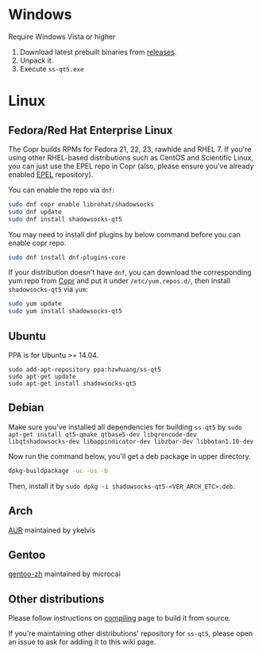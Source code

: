 # Windows

Require Windows Vista or higher

1. Download latest prebuilt binaries from [releases](https://github.com/librehat/shadowsocks-qt5/releases).
2. Unpack it.
3. Execute `ss-qt5.exe`

# Linux

## Fedora/Red Hat Enterprise Linux

The Copr builds RPMs for Fedora 21, 22, 23, rawhide and RHEL 7. If you're using other RHEL-based distributions such as CentOS and Scientific Linux, you can just use the EPEL repo in Copr (also, please ensure you've already enabled [EPEL](https://fedoraproject.org/wiki/EPEL) repository).

You can enable the repo via `dnf`:

```bash
sudo dnf copr enable librehat/shadowsocks
sudo dnf update
sudo dnf install shadowsocks-qt5
```

You may need to install dnf plugins by below command before you can enable copr repo.

```bash
sudo dnf install dnf-plugins-core
```

If your distribution doesn't have `dnf`, you can download the corresponding yum repo from [Copr](https://copr.fedoraproject.org/coprs/librehat/shadowsocks/) and put it under `/etc/yum.repos.d/`, then install `shadowsocks-qt5` via `yum`:

```bash
sudo yum update
sudo yum install shadowsocks-qt5
```

## Ubuntu

PPA is for Ubuntu >= 14.04.

```
sudo add-apt-repository ppa:hzwhuang/ss-qt5
sudo apt-get update
sudo apt-get install shadowsocks-qt5
```

## Debian

Make sure you've installed all dependencies for building `ss-qt5` by `sudo apt-get install qt5-qmake qtbase5-dev libqrencode-dev libqtshadowsocks-dev libappindicator-dev libzbar-dev libbotan1.10-dev`

Now run the command below, you'll get a deb package in upper directory.

```bash
dpkg-buildpackage -uc -us -b
```

Then, install it by `sudo dpkg -i shadowsocks-qt5-<VER_ARCH_ETC>.deb`.

## Arch

[AUR](https://aur.archlinux.org/packages/shadowsocks-qt5/) maintained by ykelvis

## Gentoo

[gentoo-zh](https://github.com/microcai/gentoo-zh) maintained by microcai

## Other distributions

Please follow instructions on [compiling](Compiling) page to build it from source.

If you're maintaining other distributions' repository for `ss-qt5`, please open an issue to ask for adding it to this wiki page.